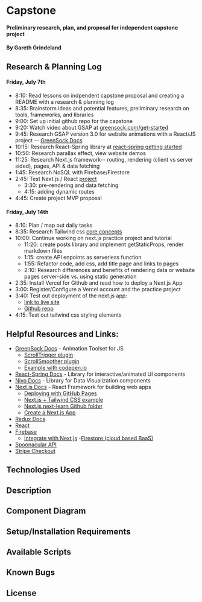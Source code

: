# Capstone

#### Preliminary research, plan, and proposal for independent capstone project

#### By Gareth Grindeland

## Research & Planning Log

#### Friday, July 7th
* 8:10: Read lessons on indpendent capstone proposal and creating a README with a research & planning log
* 8:35: Brainstorm ideas and potential features, preliminary research on tools, frameworks, and libraries
* 9:00: Set up initial github repo for the capstone
* 9:20: Watch video about GSAP at [greensock.com/get-started](https://greensock.com/get-started/)
* 9:45: Research GSAP version 3.0 for website animations with a React/JS project -- [GreenSock Docs](https://greensock.com/docs/)
* 10:15: Research React-Spring library at [react-spring getting started](https://www.react-spring.dev/docs/getting-started)
* 10:50: Research parallax effect, view website demos
* 11:25: Research Next.js framework-- routing, rendering (client vs server sided), pages, API & data fetching
* 1:45: Research NoSQL with Firebase/Firestore
* 2:45: Test Next.js / React [project](https://github.com/gareth-24/nextjs-blog)
  - 3:30: pre-rendering and data fetching
  - 4:15: adding dynamic routes
* 4:45: Create project MVP proposal

#### Friday, July 14th
* 8:10: Plan / map out daily tasks
* 8:35: Research Tailwind css [core concepts](https://tailwindcss.com/docs/utility-first)
* 10:00: Continue working on next.js practice project and tutorial
  - 11:20: create posts library and implement getStaticProps, render markdown files
  - 1:15: create API enpoints as serverless function
  - 1:55: Refactor code, add css, add title page and links to pages
  - 2:10: Research differences and benefits of rendering data or website pages server-side vs. using static generation
* 2:35: Install Vercel for Github and read how to deploy a Next.js App
* 3:00: Register/Configure a Vercel account and the practice project
* 3:40: Test out deployment of the next.js app:
  - [link to live site](https://nextjs-blog-eta-snowy-14.vercel.app/)
  - [Github repo](https://github.com/gareth-24/nextjs-blog)
* 4:15: Test out tailwind css styling elements

## Helpful Resources and Links:

* [GreenSock Docs](https://greensock.com/docs/) - Animation Toolset for JS
  - [ScrollTrigger plugin](https://greensock.com/docs/v3/Plugins/ScrollTrigger)
  - [ScrollSmoother plugin](https://greensock.com/docs/v3/Plugins/ScrollSmoother)
  - [Example with codepen.io](https://codepen.io/isladjan/pen/abdyPBw)
* [React-Spring Docs](https://www.react-spring.dev/docs) - Library for interactive/animated UI components
* [Nivo Docs](https://nivo.rocks/) - Library for Data Visualization components
* [Next.js Docs](https://nextjs.org/docs) - React Framework for building web apps
  - [Deploying with GitHub Pages](https://github.com/vercel/next.js/tree/canary/examples/github-pages)
  - [Next.js + Tailwind CSS example](https://github.com/vercel/next.js/tree/canary/examples/with-tailwindcss)
  - [Next.js next-learn Github folder](https://github.com/vercel/next-learn/tree/master/basics)
  - [Create a Next.js App](https://nextjs.org/learn/basics/create-nextjs-app)
* [Redux Docs](https://redux.js.org/introduction/getting-started)
* [React](https://react.dev/reference/react)
* [Firebase](https://firebase.google.com/)
  - [Integrate with Next.js](https://firebase.google.com/docs/hosting/frameworks/nextjs)
  -[Firestore (cloud based BaaS)](https://firebase.google.com/products/firestore)
* [Spoonacular API](https://spoonacular.com/food-api)
* [Stripe Checkout](https://stripe.com/docs/payments/checkout)


## Technologies Used

<!-- * Git
* JavaScript
* React version 18.2.0
*  -->

## Description

<!-- _(Full Description)_ -->

## Component Diagram

<!-- ![diagram](src/img/component-diagram.jpg) -->

## Setup/Installation Requirements



## Available Scripts



## Known Bugs



## License